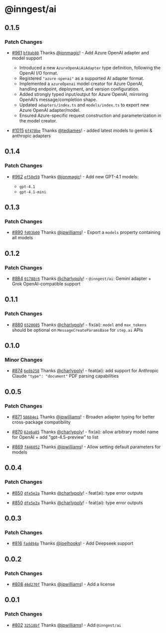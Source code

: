 # @inngest/ai

## 0.1.5

### Patch Changes

- [#961](https://github.com/inngest/inngest-js/pull/961) [`bf8ab80`](https://github.com/inngest/inngest-js/commit/bf8ab80fd4601fae6a71188821df1e40e89d541b) Thanks [@jonmagic](https://github.com/jonmagic)! - Add Azure OpenAI adapter and model support

  - Introduced a new `AzureOpenAiAiAdapter` type definition, following the OpenAI I/O format.
  - Registered `"azure-openai"` as a supported AI adapter format.
  - Implemented a `azureOpenai` model creator for Azure OpenAI, handling endpoint, deployment, and version configuration.
  - Added strongly typed input/output for Azure OpenAI, mirroring OpenAI’s message/completion shape.
  - Updated `adapters/index.ts` and `models/index.ts` to export new Azure OpenAI adapter/model.
  - Ensured Azure-specific request construction and parameterization in the model creator.

- [#1015](https://github.com/inngest/inngest-js/pull/1015) [`6f478be`](https://github.com/inngest/inngest-js/commit/6f478bee07bb96eea6e0153f04d4f9060b6b570d) Thanks [@tedjames](https://github.com/tedjames)! - added latest models to gemini & anthropic adapters

## 0.1.4

### Patch Changes

- [#962](https://github.com/inngest/inngest-js/pull/962) [`ef50e59`](https://github.com/inngest/inngest-js/commit/ef50e59de229f2e9b0748272f3caf8934a7fbd88) Thanks [@jonmagic](https://github.com/jonmagic)! - Add new GPT-4.1 models:

  - `gpt-4.1`
  - `gpt-4.1-mini`

## 0.1.3

### Patch Changes

- [#890](https://github.com/inngest/inngest-js/pull/890) [`fd03b00`](https://github.com/inngest/inngest-js/commit/fd03b009941cf89a4872447b6059d66ef585532a) Thanks [@jpwilliams](https://github.com/jpwilliams)! - Export a `models` property containing all models

## 0.1.2

### Patch Changes

- [#884](https://github.com/inngest/inngest-js/pull/884) [`01788c6`](https://github.com/inngest/inngest-js/commit/01788c61c52dc139e33ec0e5277e417ea087e9e6) Thanks [@charlypoly](https://github.com/charlypoly)! - `@inngest/ai`: Gemini adapter + Grok OpenAI-compatible support

## 0.1.1

### Patch Changes

- [#880](https://github.com/inngest/inngest-js/pull/880) [`6520605`](https://github.com/inngest/inngest-js/commit/65206056f54b253bdee455756e29b9f808f59d64) Thanks [@charlypoly](https://github.com/charlypoly)! - fix(ai): `model` and `max_tokens` should be optional on `MessageCreateParamsBase` for `step.ai` APIs

## 0.1.0

### Minor Changes

- [#874](https://github.com/inngest/inngest-js/pull/874) [`6e8b258`](https://github.com/inngest/inngest-js/commit/6e8b258abe7eb48b8a46c6f15fdbc45f1441cbd3) Thanks [@charlypoly](https://github.com/charlypoly)! - feat(ai): add support for Anthropic Claude `"type": "document"` PDF parsing capabilities

## 0.0.5

### Patch Changes

- [#871](https://github.com/inngest/inngest-js/pull/871) [`58684e1`](https://github.com/inngest/inngest-js/commit/58684e19cd35271e5b5b8460443e363165155fe1) Thanks [@jpwilliams](https://github.com/jpwilliams)! - Broaden adapter typing for better cross-package compatibility

- [#870](https://github.com/inngest/inngest-js/pull/870) [`62e6a85`](https://github.com/inngest/inngest-js/commit/62e6a85d37e12e5772fcec1a26adaf77dbe4d837) Thanks [@charlypoly](https://github.com/charlypoly)! - fix(ai): allow arbitrary model name for OpenAI + add "gpt-4.5-preview" to list

- [#869](https://github.com/inngest/inngest-js/pull/869) [`f446052`](https://github.com/inngest/inngest-js/commit/f4460528585f7f67c066fd7b8b7bdd87562014a0) Thanks [@jpwilliams](https://github.com/jpwilliams)! - Allow setting default parameters for models

## 0.0.4

### Patch Changes

- [#850](https://github.com/inngest/inngest-js/pull/850) [`dfe5e2a`](https://github.com/inngest/inngest-js/commit/dfe5e2ad2938871bfd5db10bab082c4f513c2490) Thanks [@charlypoly](https://github.com/charlypoly)! - feat(ai): type error outputs

- [#850](https://github.com/inngest/inngest-js/pull/850) [`dfe5e2a`](https://github.com/inngest/inngest-js/commit/dfe5e2ad2938871bfd5db10bab082c4f513c2490) Thanks [@charlypoly](https://github.com/charlypoly)! - feat(ai): type error outputs

## 0.0.3

### Patch Changes

- [#816](https://github.com/inngest/inngest-js/pull/816) [`fadd94a`](https://github.com/inngest/inngest-js/commit/fadd94a998ae1e996941e88830d0f468fc649a85) Thanks [@joelhooks](https://github.com/joelhooks)! - Add Deepseek support

## 0.0.2

### Patch Changes

- [#808](https://github.com/inngest/inngest-js/pull/808) [`46d270f`](https://github.com/inngest/inngest-js/commit/46d270fc7f06e7443c954df6c293f4f18835b347) Thanks [@jpwilliams](https://github.com/jpwilliams)! - Add a license

## 0.0.1

### Patch Changes

- [#802](https://github.com/inngest/inngest-js/pull/802) [`32518bf`](https://github.com/inngest/inngest-js/commit/32518bf6558090379b367c1b8c1540c05755b657) Thanks [@jpwilliams](https://github.com/jpwilliams)! - Add `@inngest/ai`
